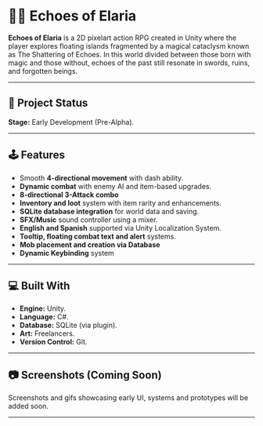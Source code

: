 # 🧝‍♂️ Echoes of Elaria

**Echoes of Elaria** is a 2D pixelart action RPG created in Unity where the player explores floating islands fragmented by a magical cataclysm known as The Shattering of Echoes. In this world divided between those born with magic and those without, echoes of the past still resonate in swords, ruins, and forgotten beings.

---

## 🚧 Project Status

**Stage:** Early Development (Pre-Alpha).

---

## 🕹️ Features

- Smooth **4-directional movement** with dash ability.
- **Dynamic combat** with enemy AI and item-based upgrades.
- **8-directional 3-Attack combo** 
- **Inventory and loot** system with item rarity and enhancements.
- **SQLite database integration** for world data and saving.
- **SFX/Music** sound controller using a mixer.
- **English and Spanish** supported via Unity Localization System.
- **Tooltip, floating combat text and alert** systems.
- **Mob placement and creation via Database**
- **Dynamic Keybinding** system

---

## 💻 Built With

- **Engine:** Unity.
- **Language:** C#.
- **Database:** SQLite (via plugin).
- **Art:** Freelancers.
- **Version Control:** Git.

---

## 📷 Screenshots (Coming Soon)

Screenshots and gifs showcasing early UI, systems and prototypes will be added soon.

---
